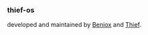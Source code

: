 <h3> thief-os </h3>

developed and maintained by
<a href="https://github.com/Beniox" target="_blank">Beniox</a>
and <a href="https://github.com/thief-hub" target="_blank">Thief</a>.


